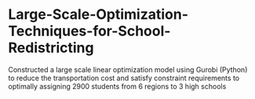 # Large-Scale-Optimization-Techniques-for-School-Redistricting
Constructed a large scale linear optimization model using Gurobi (Python) to reduce the transportation cost and satisfy constraint requirements to optimally assigning 2900 students from 6 regions to 3 high schools
